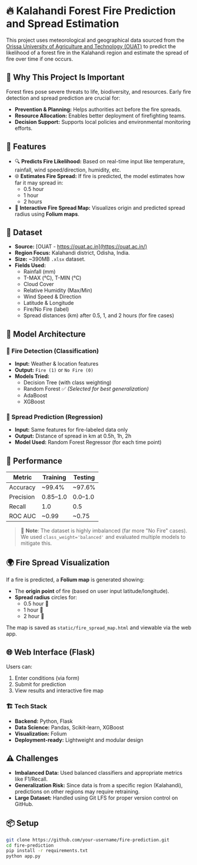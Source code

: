 # 🔥 Kalahandi Forest Fire Prediction and Spread Estimation

This project uses meteorological and geographical data sourced from the [Orissa University of Agriculture and Technology (OUAT)](https://ouat.ac.in/) to predict the likelihood of a forest fire in the Kalahandi region and estimate the spread of fire over time if one occurs.

## 📌 Why This Project Is Important

Forest fires pose severe threats to life, biodiversity, and resources. Early fire detection and spread prediction are crucial for:
- **Prevention & Planning:** Helps authorities act before the fire spreads.
- **Resource Allocation:** Enables better deployment of firefighting teams.
- **Decision Support:** Supports local policies and environmental monitoring efforts.

## 🚀 Features

- 🔍 **Predicts Fire Likelihood:** Based on real-time input like temperature, rainfall, wind speed/direction, humidity, etc.
- 🌐 **Estimates Fire Spread:** If fire is predicted, the model estimates how far it may spread in:
  - 0.5 hour
  - 1 hour
  - 2 hours
- 📍 **Interactive Fire Spread Map:** Visualizes origin and predicted spread radius using **Folium maps**.

## 📁 Dataset

- **Source:** [OUAT - https://ouat.ac.in](https://ouat.ac.in/)
- **Region Focus:** Kalahandi district, Odisha, India.
- **Size:** ~390MB `.xlsx` dataset.
- **Fields Used:**
  - Rainfall (mm)
  - T-MAX (°C), T-MIN (°C)
  - Cloud Cover
  - Relative Humidity (Max/Min)
  - Wind Speed & Direction
  - Latitude & Longitude
  - Fire/No Fire (label)
  - Spread distances (km) after 0.5, 1, and 2 hours (for fire cases)

## 🧠 Model Architecture

### 🔎 Fire Detection (Classification)
- **Input:** Weather & location features
- **Output:** `Fire (1)` or `No Fire (0)`
- **Models Tried:**
  - Decision Tree (with class weighting)
  - Random Forest ✅ *(Selected for best generalization)*
  - AdaBoost
  - XGBoost

### 🔁 Spread Prediction (Regression)
- **Input:** Same features for fire-labeled data only
- **Output:** Distance of spread in km at 0.5h, 1h, 2h
- **Model Used:** Random Forest Regressor (for each time point)

## 🧪 Performance

| Metric        | Training | Testing |
|---------------|----------|---------|
| Accuracy      | ~99.4%   | ~97.6%  |
| Precision     | 0.85–1.0 | 0.0–1.0 |
| Recall        | 1.0      | 0.5     |
| ROC AUC       | ~0.99    | ~0.75   |

> 🔔 **Note**: The dataset is highly imbalanced (far more "No Fire" cases). We used `class_weight='balanced'` and evaluated multiple models to mitigate this.

## 🌍 Fire Spread Visualization

If a fire is predicted, a **Folium map** is generated showing:
- The **origin point** of fire (based on user input latitude/longitude).
- **Spread radius** circles for:
  - 0.5 hour 🔸
  - 1 hour 🔶
  - 2 hour 🔴

The map is saved as `static/fire_spread_map.html` and viewable via the web app.

## 🌐 Web Interface (Flask)

Users can:
1. Enter conditions (via form)
2. Submit for prediction
3. View results and interactive fire map

### 🏗️ Tech Stack

- **Backend:** Python, Flask
- **Data Science:** Pandas, Scikit-learn, XGBoost
- **Visualization:** Folium
- **Deployment-ready:** Lightweight and modular design

## ⚠️ Challenges

- **Imbalanced Data:** Used balanced classifiers and appropriate metrics like F1/Recall.
- **Generalization Risk:** Since data is from a specific region (Kalahandi), predictions on other regions may require retraining.
- **Large Dataset:** Handled using Git LFS for proper version control on GitHub.

## 📦 Setup

```bash
git clone https://github.com/your-username/fire-prediction.git
cd fire-prediction
pip install -r requirements.txt
python app.py
